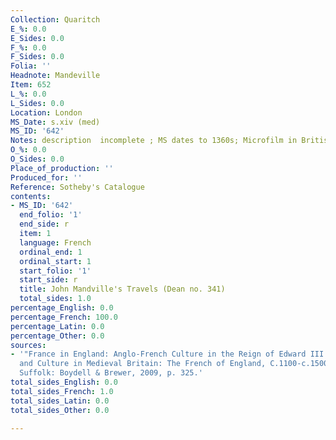 ```yaml
---
Collection: Quaritch
E_%: 0.0
E_Sides: 0.0
F_%: 0.0
F_Sides: 0.0
Folia: ''
Headnote: Mandeville
Item: 652
L_%: 0.0
L_Sides: 0.0
Location: London
MS_Date: s.xiv (med)
MS_ID: '642'
Notes: description  incomplete ; MS dates to 1360s; Microfilm in British Library RP3761
O_%: 0.0
O_Sides: 0.0
Place_of_production: ''
Produced_for: ''
Reference: Sotheby's Catalogue
contents:
- MS_ID: '642'
  end_folio: '1'
  end_side: r
  item: 1
  language: French
  ordinal_end: 1
  ordinal_start: 1
  start_folio: '1'
  start_side: r
  title: John Mandville's Travels (Dean no. 341)
  total_sides: 1.0
percentage_English: 0.0
percentage_French: 100.0
percentage_Latin: 0.0
percentage_Other: 0.0
sources:
- '"France in England: Anglo-French Culture in the Reign of Edward III."  Language
  and Culture in Medieval Britain: The French of England, C.1100-c.1500, 320. Woodbridge,
  Suffolk: Boydell & Brewer, 2009, p. 325.'
total_sides_English: 0.0
total_sides_French: 1.0
total_sides_Latin: 0.0
total_sides_Other: 0.0

---
```

